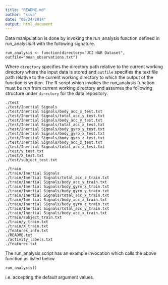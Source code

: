 ```yaml
---
title: "README.md"
author: "siva"
date: "08/24/2014"
output: html_document
---
```


Data manipulation is done by invoking  the run_analysis function defined in run_analysis.R with the following signature.
```
run_analysis <- function(directory="UCI HAR Dataset", outfile="mean_observations.txt")
```

Where ```directory``` specifies the directory path relative to the current working directory where the input data is stored 
and ```outfile``` specifies the text file path relative to the current working directory to which the output of the function is written. The R script which invokes the run_analysis function must be run from current working directory and assumes the following structure under ```directory``` for the data repository.
  
```
./test
./test/Inertial Signals
./test/Inertial Signals/body_acc_x_test.txt
./test/Inertial Signals/total_acc_y_test.txt
./test/Inertial Signals/body_acc_y_test.txt
./test/Inertial Signals/total_acc_x_test.txt
./test/Inertial Signals/body_gyro_y_test.txt
./test/Inertial Signals/body_gyro_x_test.txt
./test/Inertial Signals/body_gyro_z_test.txt
./test/Inertial Signals/body_acc_z_test.txt
./test/Inertial Signals/total_acc_z_test.txt
./test/y_test.txt
./test/X_test.txt
./test/subject_test.txt

./train
./train/Inertial Signals
./train/Inertial Signals/total_acc_z_train.txt
./train/Inertial Signals/body_acc_y_train.txt
./train/Inertial Signals/body_gyro_x_train.txt
./train/Inertial Signals/body_gyro_y_train.txt
./train/Inertial Signals/total_acc_x_train.txt
./train/Inertial Signals/body_acc_z_train.txt
./train/Inertial Signals/body_gyro_z_train.txt
./train/Inertial Signals/total_acc_y_train.txt
./train/Inertial Signals/body_acc_x_train.txt
./train/subject_train.txt
./train/y_train.txt
./train/X_train.txt
./features_info.txt
./README.txt
./activity_labels.txt
./features.txt

```

The run_analysis script has an example invocation which calls the above function as listed below

```
run_analysis()
``` 
i.e.  accepting the default argument values.